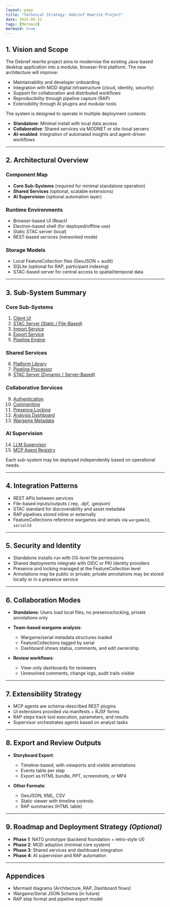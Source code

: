 ```yaml
---
layout: page
title: "Technical Strategy: Debrief Rewrite Project"
date: 2025-05-21
tags: [Mermaid]
mermaid: true
---
```


## 1. Vision and Scope

The Debrief rewrite project aims to modernise the existing Java-based desktop application into a modular, browser-first platform. The new architecture will improve:

* Maintainability and developer onboarding
* Integration with MOD digital infrastructure (cloud, identity, security)
* Support for collaboration and distributed workflows
* Reproducibility through pipeline capture (RAP)
* Extensibility through AI plugins and modular tools

The system is designed to operate in multiple deployment contexts:

* **Standalone**: Minimal install with local data access
* **Collaborative**: Shared services via MODNET or site-local servers
* **AI-enabled**: Integration of automated insights and agent-driven workflows

---

## 2. Architectural Overview

### Component Map

* **Core Sub-Systems** (required for minimal standalone operation)
* **Shared Services** (optional, scalable extensions)
* **AI Supervision** (optional automation layer)

### Runtime Environments

* Browser-based UI (React)
* Electron-based shell (for deployed/offline use)
* Static STAC server (local)
* REST-based services (networked mode)

### Storage Models

* Local FeatureCollection files (GeoJSON + audit)
* SQLite (optional for RAP, participant indexing)
* STAC-based server for central access to spatial/temporal data

---

## 3. Sub-System Summary

### Core Sub-Systems

1. [Client UI](sub-systems/client_ui.html)
2. [STAC Server (Static / File-Based)](sub-systems/stac_server_static_file_based.html)
3. [Import Service](sub-systems/import_service.html)
4. [Export Service](sub-systems/export_service.html)
5. [Pipeline Engine](sub-systems/pipeline_engine.html)

### Shared Services

6. [Platform Library](sub-systems/platform_library.html)
7. [Pipeline Processor](sub-systems/pipeline_processor.html)
8. [STAC Server (Dynamic / Server-Based)](sub-systems/stac_server_dynamic_server_based.html)

### Collaborative Services

9. [Authentication](sub-systems/authentication.html)
10. [Commenting](sub-systems/commenting.html)
11. [Presence Locking](sub-systems/presence_locking.html)
12. [Analysis Dashboard](sub-systems/analysis_dashboard.html)
13. [Wargame Metadata](sub-systems/wargame_metadata.html)

### AI Supervision

14. [LLM Supervisor](sub-systems/llm_supervisor.html)
15. [MCP Agent Registry](sub-systems/mcp_agent_registry.html)

Each sub-system may be deployed independently based on operational needs.

---

## 4. Integration Patterns

* REST APIs between services
* File-based inputs/outputs (.rep, .dpf, .geojson)
* STAC standard for discoverability and asset metadata
* RAP pipelines stored inline or externally
* FeatureCollections reference wargames and serials via `wargameId`, `serialId`

---

## 5. Security and Identity

* Standalone installs run with OS-level file permissions
* Shared deployments integrate with OIDC or PKI identity providers
* Presence and locking managed at the FeatureCollection level
* Annotations may be public or private; private annotations may be stored locally or in a presence service

---

## 6. Collaboration Modes

* **Standalone**: Users load local files, no presence/locking, private annotations only
* **Team-based wargame analysis**:

  * Wargame/serial metadata structures loaded
  * FeatureCollections tagged by serial
  * Dashboard shows status, comments, and edit ownership
* **Review workflows**:

  * View-only dashboards for reviewers
  * Unresolved comments, change logs, audit trails visible

---

## 7. Extensibility Strategy

* MCP agents are schema-described REST plugins
* UI extensions provided via manifests + RJSF forms
* RAP steps track tool execution, parameters, and results
* Supervisor orchestrates agents based on analyst tasks

---

## 8. Export and Review Outputs

* **Storyboard Export**:

  * Timeline-based, with viewports and visible annotations
  * Events table per step
  * Export as HTML bundle, PPT, screenshots, or MP4
* **Other Formats**:

  * GeoJSON, KML, CSV
  * Static viewer with timeline controls
  * RAP summaries (HTML table)

---

## 9. Roadmap and Deployment Strategy *(Optional)*

* **Phase 1**: NATO prototype (backend foundation + retro-style UI)
* **Phase 2**: MOD adoption (minimal core system)
* **Phase 3**: Shared services and dashboard integration
* **Phase 4**: AI supervision and RAP automation

---

## Appendices

* Mermaid diagrams (Architecture, RAP, Dashboard flows)
* Wargame/Serial JSON Schema (in future)
* RAP step format and pipeline export model
